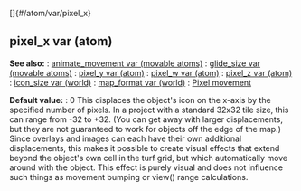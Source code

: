 []{#/atom/var/pixel_x}
  ## pixel_x var (atom)
  **See also:**
  :   [animate_movement var (movable
      atoms)](ref/atom/movable/var/animate_movement)
  :   [glide_size var (movable atoms)](ref/atom/movable/var/glide_size)
  :   [pixel_y var (atom)](ref/atom/var/pixel_y)
  :   [pixel_w var (atom)](ref/atom/var/pixel_w)
  :   [pixel_z var (atom)](ref/atom/var/pixel_z)
  :   [icon_size var (world)](ref/world/var/icon_size)
  :   [map_format var (world)](ref/world/var/map_format)
  :   [Pixel movement](ref/%7Bnotes%7D/pixel-movement)
  <!-- -->
  **Default value:**
  :   0
  This displaces the object\'s icon on the x-axis by the specified number
  of pixels. In a project with a standard 32x32 tile size, this can range
  from -32 to +32. (You can get away with larger displacements, but they
  are not guaranteed to work for objects off the edge of the map.)
  Since overlays and images can each have their own additional
  displacements, this makes it possible to create visual effects that
  extend beyond the object\'s own cell in the turf grid, but which
  automatically move around with the object.
  This effect is purely visual and does not influence such things as
  movement bumping or view() range calculations.